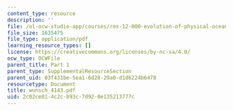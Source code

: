 ```yaml
---
content_type: resource
description: ''
file: /ol-ocw-studio-app/courses/res-12-000-evolution-of-physical-oceanography-spring-2007/2c02ce814c2cb93c7d920e135213777c_wunsch_4143.pdf
file_size: 1635475
file_type: application/pdf
learning_resource_types: []
license: https://creativecommons.org/licenses/by-nc-sa/4.0/
ocw_type: OCWFile
parent_title: Part 1
parent_type: SupplementalResourceSection
parent_uid: 03f431be-5ea1-6d28-29a0-d1d6224b6478
resourcetype: Document
title: wunsch_4143.pdf
uid: 2c02ce81-4c2c-b93c-7d92-0e135213777c
---
```

